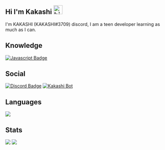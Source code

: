 ## Hi I'm Kakashi <img src="https://user-images.githubusercontent.com/1303154/88677602-1635ba80-d120-11ea-84d8-d263ba5fc3c0.gif" width="28px" alt="hi">
I'm KAKASHI (KAKASHI#3709) discord, I am a teen developer learning as much as I can.

## Knowledge
[![Javascript Badge](https://img.shields.io/badge/-Javascript-F0DB4F?style=for-the-badge&labelColor=black&logo=javascript&logoColor=F0DB4F)](#)

## Social
[![Discord Badge](https://img.shields.io/static/v1?label=D&message=Discord&color=brightgreen&link=https://discord.gg/cjAHPfyy6d)](https://discord.gg/cjAHPfyy6d)
[![Kakashi Bot](https://img.shields.io/static/v1?label=BOT&message=KAKASHI&color=blue&link=http://bit.ly/botkakashi)](http://bit.ly/botkakashi)
## Languages
<img src="https://github-readme-stats.vercel.app/api/top-langs/?username=kakashidracq&show_icons=true&theme=radical">

## Stats
<img src="https://github-readme-stats.vercel.app/api?username=kakashidracq&count_private=true&show_icons=true&theme=radical">

<img src="https://media.discordapp.net/attachments/750334021342461992/858078580386824192/kakashibot.jpg?width=1025&height=234">

